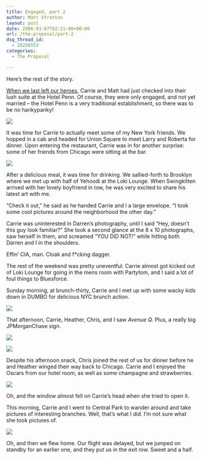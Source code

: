 ```yaml
---
title: Engaged, part 2
author: Matt Stratton
layout: post
date: 2006-03-07T02:21:00+00:00
url: /the-proposal/part-2
dsq_thread_id:
  - 28258553
categories:
  - The Proposal

---
```

Here&#8217;s the rest of the story.

[When we last left our heroes][1], Carrie and Matt had just checked into their lush suite at the Hotel Penn. Of course, they were only engaged, and not yet married &#8211; the Hotel Penn is a very traditional establishment, so there was to be no hankypanky!

[![][2]][3]

It was time for Carrie to actually meet some of my New York friends. We hopped in a cab and headed for Union Square to meet Larry and Roberta for dinner. Upon entering the restaurant, Carrie was in for another surprise: some of her friends from Chicago were sitting at the bar.

[![][4]][5]

After a delicious meal, it was time for drinking. We sallied-forth to Brooklyn where we met up with half of Yehoodi at the Loki Lounge. When Swingkitten arrived with her lovely boyfriend in tow, he was very excited to share his latest art with me.

&#8220;Check it out,&#8221; he said as he handed Carrie and I a large envelope. &#8220;I took some cool pictures around the neighborhood the other day.&#8221;

Carrie was uninterested in Darren&#8217;s photography, until I said &#8220;Hey, doesn&#8217;t this guy look familiar?&#8221; She took a second glance at the 8 x 10 photographs, saw herself in them, and screamed &#8220;YOU DID NOT!&#8221; while hitting both Darren and I in the shoulders.

Effin&#8217; CIA, man. Cloak and f*cking dagger.

The rest of the weekend was pretty uneventful. Carrie almost got kicked out of Loki Lounge for going in the mens room with Partytom, and I said a lot of foul things to Bluesforce.

Sunday morning, at brunch-thirty, Carrie and I met up with some wacky kids down in DUMBO for delicious NYC brunch action.

[![][6]][7]

That afternoon, Carrie, Heather, Chris, and I saw _Avenue Q_. Plus, a really big JPMorganChase sign.

[![][8]][9]

[![][10]][11]

Despite his afternoon snack, Chris joined the rest of us for dinner before he and Heather winged their way back to Chicago. Carrie and I enjoyed the Oscars from our hotel room, as well as some champagne and strawberries.

[![][12]][13]

Oh, and the window almost fell on Carrie&#8217;s head when she tried to open it.

This morning, Carrie and I went to Central Park to wander around and take pictures of interesting branches. Well, that&#8217;s what I did. I&#8217;m not sure what she took pictures of.

[![][14]][15]

Oh, and then we flew home. Our flight was delayed, but we jumped on standby for an earlier one, and they put us in the exit row. Sweet and a half.

 [1]: /the-proposal/part-2
 [2]: https://static.flickr.com/38/108935015_21b9a725e1.jpg
 [3]: https://www.flickr.com/photos/mugsy/108935015/in/set-72057594076590630/
 [4]: https://static.flickr.com/35/108935612_6e10492099_m.jpg
 [5]: https://www.flickr.com/photos/mugsy/108935612/in/set-72057594076590630/
 [6]: https://static.flickr.com/39/108941621_480a8d7983.jpg
 [7]: https://www.flickr.com/photos/mugsy/108941621/in/set-72057594076590630/
 [8]: https://static.flickr.com/54/108942369_64e4eea62d.jpg
 [9]: https://www.flickr.com/photos/mugsy/108942369/in/set-72057594076590630/
 [10]: https://static.flickr.com/24/108942810_ec74b9f32c.jpg
 [11]: https://www.flickr.com/photos/mugsy/108942810/in/set-72057594076590630/
 [12]: https://static.flickr.com/39/108944041_48faa803c8.jpg
 [13]: https://www.flickr.com/photos/mugsy/108944041/in/set-72057594076590630/
 [14]: https://static.flickr.com/42/108945581_a774ba48b9.jpg
 [15]: https://www.flickr.com/photos/mugsy/108945581/in/set-72057594076590630/